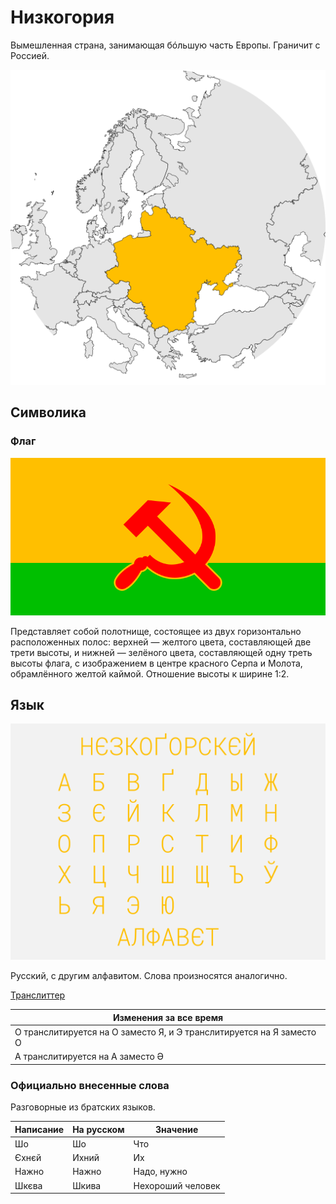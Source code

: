 # Низкогория

Вымешленная страна, занимающая бóльшую часть Европы. Граничит с Россией.

![На карте](https://raw.githubusercontent.com/sziberov/Nizkogoria/master/Map.png)

## Символика

### Флаг
![Флаг](https://raw.githubusercontent.com/sziberov/Nizkogoria/master/Flag.png)

Представляет собой полотнище, состоящее из двух горизонтально расположенных полос: верхней — желтого цвета, составляющей две трети высоты, и нижней — зелёного цвета, составляющей одну треть высоты флага, с изображением в центре красного Серпа и Молота, обрамлённого желтой каймой. Отношение высоты к ширине 1:2.

## Язык
![Алфавит](https://raw.githubusercontent.com/sziberov/Nizkogoria/master/Alphabet.png)

Русский, с другим алфавитом. Слова произносятся аналогично.

[Транслиттер](https://sziberov.github.io/Nizkogoria/Translit.html)

| Изменения за все время |
| --- |
| О транслитируется на О заместо Я, и Э транслитируется на Я заместо О |
| А транслитируется на А заместо Ә |

### Официально внесенные слова
Разговорные из братских языков.

| Написание | На русском | Значение          |
| --------- | ---------- | ----------------- |
| Шо        | Шо         | Что               |
| Єхнєй     | Ихний      | Их                |
| Нажно     | Нажно      | Надо, нужно       |
| Шкєва     | Шкива      | Нехороший человек |
